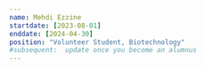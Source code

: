 ```yaml
---
name: Mehdi Ezzine
startdate: [2023-08-01]
enddate: [2024-04-30]
position: "Volunteer Student, Biotechnology"
#subsequent:  update once you become an alumnus
---
```

